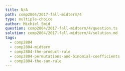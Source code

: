 ```yaml
---
title: N/A
path: comp2804/2017-fall-midterm/4
type: multiple-choice
author: Michiel Smid
question: comp2804/2017-fall-midterm/4/question.ts
solution: comp2804/2017-fall-midterm/4/solution.md
tags:
  - comp2804
  - comp2804-midterm
  - comp2804-the-product-rule
  - comp2804-permutations-and-binomial-coefficients
  - comp2804-the-sum-rule
---
```

